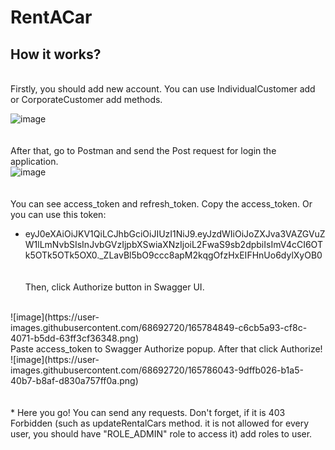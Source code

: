 # RentACar
## How it works?
<br/>
Firstly, you should add new account. You can use IndividualCustomer add or CorporateCustomer add methods.

![image](https://user-images.githubusercontent.com/68692720/165787147-75ef973b-7e6f-4c15-a7e7-e3cba9ae2243.png)
<br/><br/><br/>
After that, go to Postman and send the Post request for login the application.
<br/>
![image](https://user-images.githubusercontent.com/68692720/165785710-5a2b00f7-277c-4ba5-85db-f284b8370811.png)
<br/><br/><br/>
You can see access_token and refresh_token. Copy the access_token. Or you can use this token: 
* eyJ0eXAiOiJKV1QiLCJhbGciOiJIUzI1NiJ9.eyJzdWIiOiJoZXJva3VAZGVuZW1lLmNvbSIsInJvbGVzIjpbXSwiaXNzIjoiL2FwaS9sb2dpbiIsImV4cCI6OTk5OTk5OTk5OX0._ZLavBl5bO9ccc8apM2kqgOfzHxEIFHnUo6dylXyOB0
<br/><br/><br/>
Then, click Authorize button in Swagger UI.
<br/>
![image](https://user-images.githubusercontent.com/68692720/165784849-c6cb5a93-cf8c-4071-b5dd-63ff3cf36348.png)
<br/>
Paste access_token to Swagger Authorize popup. After that click Authorize!
<br/>
![image](https://user-images.githubusercontent.com/68692720/165786043-9dffb026-b1a5-40b7-b8af-d830a757ff0a.png)
<br/><br/><br/>
* Here you go! You can send any requests. Don't forget, if it is 403 Forbidden (such as updateRentalCars method. it is not allowed for every user, you should have "ROLE_ADMIN" role to access it) add roles to user.
